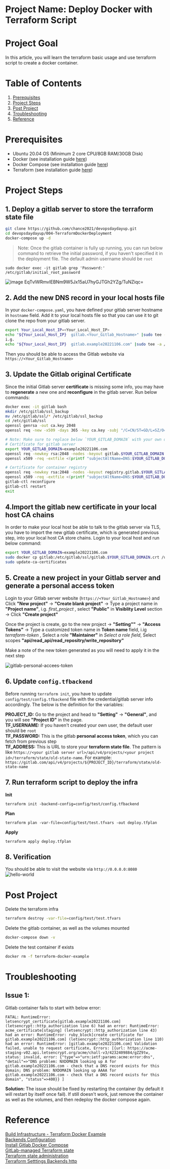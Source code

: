 # Project Name: Deploy Docker with Terraform Script

# Project Goal
In this article, you will learn the terraform basic usage and use terraform script to create a docker container.

# Table of Contents
1. [Prerequisites](#prerequisites)
2. [Project Steps](#project_steps)
3. [Post Project](#post_project)
4. [Troubleshooting](#troubleshooting)
5. [Reference](#reference)

# <a name="prerequisites">Prerequisites</a>
- Ubuntu 20.04 OS (Minimum 2 core CPU/8GB RAM/30GB Disk)
- Docker (see installation guide [here](https://docs.docker.com/get-docker/))
- Docker Compose (see installation guide [here](https://docs.docker.com/compose/install/))
- Terraform (see installation guide [here](https://developer.hashicorp.com/terraform/tutorials/aws-get-started/install-cli))

# <a name="project_steps">Project Steps</a>

## 1. Deploy a gitlab server to store the terraform state file
```bash
git clone https://github.com/chance2021/devopsdaydayup.git
cd devopsdaydayup/004-TerraformDockerDeployment
docker-compose up -d
```
> Note: Once the gitlab container is fully up running, you can run below command to retrieve the initial password, if you haven't specified it in the deployment file. The default admin username should be `root`
```
sudo docker exec -it gitlab grep 'Password:' /etc/gitlab/initial_root_password
```
![image](https://user-images.githubusercontent.com/75282285/204031919-6481dbd0-9066-4e42-82d9-c13b7481b364.png)
EqTvlWRmvIEBNm9W5Jx15aU7hyGJTGh2YZg/TuNZiqc=

## 2. Add the new DNS record in your local hosts file
In your `docker-compose.yaml`, you have defined your gitlab server hostname in `hostname` field. Add it to your local hosts file so that you can use it to git clone the repo from your gitlab server.

```bash
export Your_Local_Host_IP=<Your_Local_Host_IP>
echo "${Your_Local_Host_IP}  gitlab.<Your_Gitlab_Hostname>" |sudo tee -a /etc/hosts
i.g.
echo "${Your_Local_Host_IP}  gitlab.example20221106.com" |sudo tee -a /etc/hosts
```
Then you should be able to access the Gitlab website via `https://<Your_Gitlab_Hostname>`

## 3. Update the Gitlab original Certificate
Since the initial Gitlab server **certificate** is missing some info, you may have to **regenerate** a new one and **reconfigure** in the gitlab server. Run below commands:
```bash
docker exec -it gitlab bash
mkdir /etc/gitlab/ssl_backup
mv /etc/gitlab/ssl/* /etc/gitlab/ssl_backup
cd /etc/gitlab/ssl
openssl genrsa -out ca.key 2048
openssl req -new -x509 -days 365 -key ca.key -subj "/C=CN/ST=GD/L=SZ/O=Acme, Inc./CN=Acme Root CA" -out ca.crt

# Note: Make sure to replace below `YOUR_GITLAB_DOMAIN` with your own domain name. For example, example20221106.com.
# Certificate for gitlab server
export YOUR_GITLAB_DOMAIN=example20221106.com
openssl req -newkey rsa:2048 -nodes -keyout gitlab.$YOUR_GITLAB_DOMAIN.key -subj "/C=CN/ST=GD/L=SZ/O=Acme, Inc./CN=*.$YOUR_GITLAB_DOMAIN" -out gitlab.$YOUR_GITLAB_DOMAIN.csr
openssl x509 -req -extfile <(printf "subjectAltName=DNS:$YOUR_GITLAB_DOMAIN,DNS:gitlab.$YOUR_GITLAB_DOMAIN") -days 365 -in gitlab.$YOUR_GITLAB_DOMAIN.csr -CA ca.crt -CAkey ca.key -CAcreateserial -out gitlab.$YOUR_GITLAB_DOMAIN.crt

# Certificate for container registry
openssl req -newkey rsa:2048 -nodes -keyout registry.gitlab.$YOUR_GITLAB_DOMAIN.key -subj "/C=CN/ST=GD/L=SZ/O=Acme, Inc./CN=*.$YOUR_GITLAB_DOMAIN" -out registry.gitlab.$YOUR_GITLAB_DOMAIN.csr
openssl x509 -req -extfile <(printf "subjectAltName=DNS:$YOUR_GITLAB_DOMAIN,DNS:gitlab.$YOUR_GITLAB_DOMAIN,DNS:registry.gitlab.$YOUR_GITLAB_DOMAIN") -days 365 -in registry.gitlab.$YOUR_GITLAB_DOMAIN.csr -CA ca.crt -CAkey ca.key -CAcreateserial -out registry.gitlab.$YOUR_GITLAB_DOMAIN.crt
gitlab-ctl reconfigure
gitlab-ctl restart
exit
```
## 4.Import the gitlab new certificate in your local host CA chains
In order to make your local host be able to talk to the gitlab server via TLS, you have to import the new gitlab certificate, which is generated previous step, into your local host CA store chains. Login to your local host and run below command:
```bash
export YOUR_GITLAB_DOMAIN=example20221106.com
sudo docker cp gitlab:/etc/gitlab/ssl/gitlab.$YOUR_GITLAB_DOMAIN.crt /usr/local/share/ca-certificates/
sudo update-ca-certificates
```

## 5. Create a new project in your Gitlab server and generate a personal access token
Login to your Gitlab server website (`https://<Your_Gitlab_Hostname>`) and Click **"New project"** -> **"Create blank project"** -> Type a project name in **"Project name"**, i.g. *first_project*  , select **"Public"** in **Visiblity Level** section -> Click **"Create project"** </br>

Once the project is create, go to the new project -> **"Setting""** -> **"Access Tokens"** -> Type a customized token name in **Token name** field, i.ig  *terraform-token* , Select a role **"Maintainer"** in *Select a role field*, Select scopes **"api/read_api/read_repositry/write_repository"** </br>

Make a note of the new token generated as you will need to apply it in the next step

![gitlab-personal-accees-token](images/gitlab-personal-accees-token.png)

## 6. Update `config.tfbackend`
Before running `terraform init`, you have to update `config/test/config.tfbackend` file with the credential/gitlab server info accordingly. The below is the definition for the variables:</br>

**PROJECT_ID:** Go to the project and head to **"Setting"** -> **"General"**, and you will see **"Project ID"** in the page. </br>
**TF_USERNAME:** If you haven't created your own user, the default user should be `root` </br>
**TF_PASSWORD:** This is the gitlab **personal access token**, which you can fetch from previous step </br>
**TF_ADDRESS:** This is URL to store your **terraform state file**. The pattern is like `https://<your gitlab server url>/api/v4/projects/<your project id>/terraform/state/old-state-name`. For example: 
`https://gitlab.com/api/v4/projects/${PROJECT_ID}/terraform/state/old-state-name`

## 7. Run terraform script to deploy the infra
**Init**
```
terraform init -backend-config=config/test/config.tfbackend
```
**Plan**
```
terraform plan -var-file=config/test/test.tfvars -out deploy.tfplan
```
**Apply**
```
terraform apply deploy.tfplan
```

## 8. Verification
You should be able to visit the website via `http://0.0.0.0:8080`
![hello-world](images/hello-world.png)


# <a name="post_project">Post Project</a>
Delete the terraform infra
```bash
terraform destroy -var-file=config/test/test.tfvars 
```
Delete the gitlab container, as well as the volumes mounted
```bash
docker-compose down -v
```
Delete the test container if exists
```bash
docker rm -f terraform-docker-example
```


# <a name="troubleshooting">Troubleshooting</a>
## Issue 1:
Gitlab container fails to start with below error:
```
FATAL: RuntimeError: letsencrypt_certificate[gitlab.example20221106.com] (letsencrypt::http_authorization line 6) had an error: RuntimeError: acme_certificate[staging] (letsencrypt::http_authorization line 43) had an error: RuntimeError: ruby_block[create certificate for gitlab.example20221106.com] (letsencrypt::http_authorization line 110) had an error: RuntimeError: [gitlab.example20221106.com] Validation failed, unable to request certificate, Errors: [{url: https://acme-staging-v02.api.letsencrypt.org/acme/chall-v3/4232409884/gZZ9tw, status: invalid, error: {"type"=>"urn:ietf:params:acme:error:dns", "detail"=>"DNS problem: NXDOMAIN looking up A for gitlab.example20221106.com - check that a DNS record exists for this domain; DNS problem: NXDOMAIN looking up AAAA for gitlab.example20221106.com - check that a DNS record exists for this domain", "status"=>400}} ]

```
**Solution:**
The issue should be fixed by restarting the container (by default it will restart by itself once fail). If still doesn't work, just remove the container as well as the volumes, and then redeploy the docker compose again.

# <a name="reference">Reference</a>
[Build Infrastructure - Terraform Docker Example](https://developer.hashicorp.com/terraform/tutorials/docker-get-started/docker-build) </br>
[Backends Configuration](https://developer.hashicorp.com/terraform/language/settings/backends/configuration)</br>
[Install Gitlab Docker Compose](https://docs.gitlab.com/ee/install/docker.html)</br>
[GitLab-managed Terraform state](https://docs.gitlab.com/ee/user/infrastructure/iac/terraform_state.html)</br>
[Terraform state administration](https://docs.gitlab.com/ee/administration/terraform_state.html)</br>
[Terraform Setttings Backends http](https://developer.hashicorp.com/terraform/language/settings/backends/http)</br>
